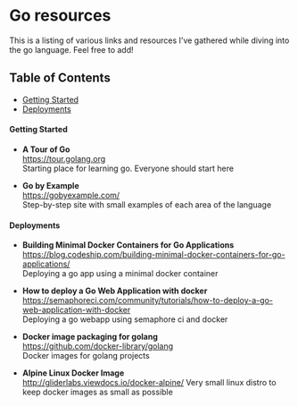 # Go resources
This is a listing of various links and resources I've gathered while diving into the go language. Feel free to add!

## Table of Contents

- [Getting Started](#getting-started)
- [Deployments](#deployments)

#### <a name="getting-started"></a>Getting Started
- **A Tour of Go**  
  https://tour.golang.org  
  Starting place for learning go. Everyone should start here

- **Go by Example**  
  https://gobyexample.com/  
  Step-by-step site with small examples of each area of the language

#### <a name="deployments"></a>Deployments
- **Building Minimal Docker Containers for Go Applications**  
  https://blog.codeship.com/building-minimal-docker-containers-for-go-applications/  
  Deploying a go app using a minimal docker container  

- **How to deploy a Go Web Application with docker**  
  https://semaphoreci.com/community/tutorials/how-to-deploy-a-go-web-application-with-docker  
  Deploying a go webapp using semaphore ci and docker

- **Docker image packaging for golang**  
  https://github.com/docker-library/golang  
  Docker images for golang projects

- **Alpine Linux Docker Image**  
  http://gliderlabs.viewdocs.io/docker-alpine/
  Very small linux distro to keep docker images as small as possible
